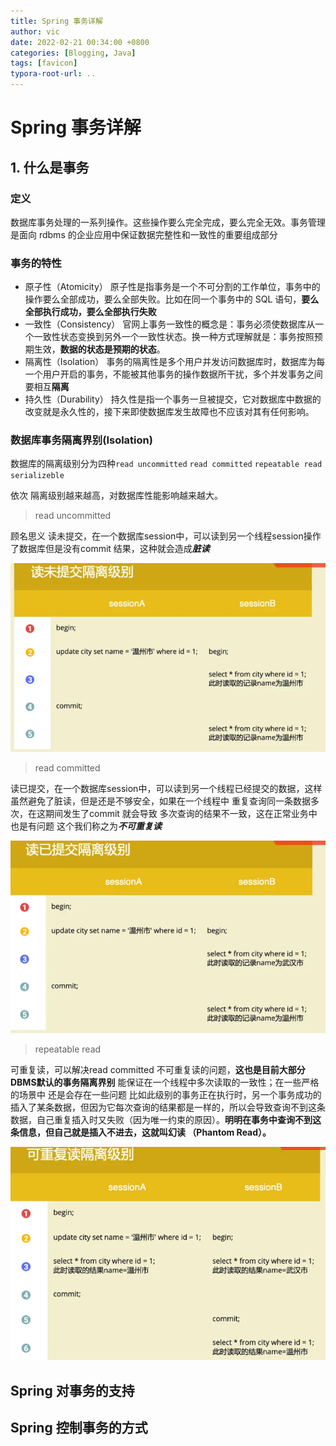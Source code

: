 ```yaml
---
title: Spring 事务详解
author: vic
date: 2022-02-21 00:34:00 +0800
categories: [Blogging, Java]
tags: [favicon]
typora-root-url: ..
---
```


# Spring 事务详解

## 1. 什么是事务

### 定义

数据库事务处理的一系列操作。这些操作要么完全完成，要么完全无效。事务管理是面向 rdbms 的企业应用中保证数据完整性和一致性的重要组成部分

### 事务的特性

- 原子性（Atomicity） 原子性是指事务是一个不可分割的工作单位，事务中的操作要么全部成功，要么全部失败。比如在同一个事务中的 SQL 语句，**要么全部执行成功，要么全部执行失败**
- 一致性（Consistency） 官网上事务一致性的概念是：事务必须使数据库从一个一致性状态变换到另外一个一致性状态。换一种方式理解就是：事务按照预期生效，**数据的状态是预期的状态**。
- 隔离性（Isolation） 事务的隔离性是多个用户并发访问数据库时，数据库为每一个用户开启的事务，不能被其他事务的操作数据所干扰，多个并发事务之间要相互**隔离**
- 持久性（Durability） 持久性是指一个事务一旦被提交，它对数据库中数据的改变就是永久性的，接下来即使数据库发生故障也不应该对其有任何影响。

### 数据库事务隔离界别(Isolation)

数据库的隔离级别分为四种`read uncommitted`  `read committed`  `repeatable read` `serializeble`

依次 隔离级别越来越高，对数据库性能影响越来越大。

> read uncommitted

顾名思义 读未提交，在一个数据库session中，可以读到另一个线程session操作了数据库但是没有commit 结果，这种就会造成***脏读***

![](/assets/img/post_image/up-e9fd93cbac87c7e0706368f261d4d75d956.webp)

> read committed

读已提交，在一个数据库session中，可以读到另一个线程已经提交的数据，这样虽然避免了脏读，但是还是不够安全，如果在一个线程中 重复查询同一条数据多次，在这期间发生了commit 就会导致 多次查询的结果不一致，这在正常业务中也是有问题 这个我们称之为***不可重复读***

![](/assets/img/post_image/up-676d2e771c4be9958f86ad61c726b01f816.webp)

> repeatable read

可重复读，可以解决read committed 不可重复读的问题，**这也是目前大部分DBMS默认的事务隔离界别** 能保证在一个线程中多次读取的一致性；在一些严格的场景中 还是会存在一些问题  比如此级别的事务正在执行时，另一个事务成功的插入了某条数据，但因为它每次查询的结果都是一样的，所以会导致查询不到这条数据，自己重复插入时又失败（因为唯一约束的原因）。**明明在事务中查询不到这条信息，但自己就是插入不进去，这就叫幻读 （Phantom Read）。**

![](/assets/img/post_image/up-c960607f80531b464ca205ee63ef18bcd73.webp)

## Spring 对事务的支持
## Spring 控制事务的方式
















